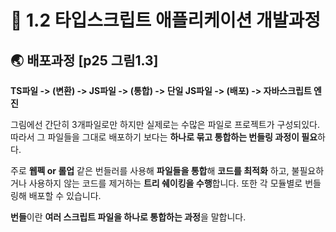 # 🐳 1.2 타입스크립트 애플리케이션 개발과정

## 🌏 **배포과정** [p25 그림1.3]

**TS파일 -> (변환) -> JS파일 -> (통합) -> 단일 JS파일 -> (배포) -> 자바스크립트 엔진**

그림에선 간단히 3개파일로만 하지만 실제로는 수많은 파일로 프로젝트가 구성되있다.<br/>따라서 그 파일들을 그대로 배포하기 보다는 **하나로 묶고 통합하는 번들링 과정이 필요**하다.

주로 **웹펙 or 롤업** 같은 번들러를 사용해 **파일들을 통합**해 **코드를 최적화** 하고, 불필요하거나 사용하지 않는 코드를 제거하는 **트리 쉐이킹을 수행**합니다. 또한 각 모듈별로 번들링해 배포할 수 있습니다.

**번들**이란 **여러 스크립트 파일을 하나로 통합하는 과정**을 말합니다.

